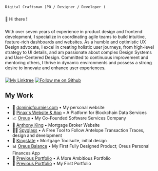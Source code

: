 <code>Digital Craftsman (PO / Designer / Developer )</code>

<p style="margin: 24px 0">👋 Hi there !</p>
<p style="margin: 24px 0">With over seven years of experience in product design and frontend development, I specialize in coordinating agile teams to build intuitive, feature-rich dashboards and websites. As a humble and optimistic UX Design advocate, I excel in creating holistic user journeys, from high-level strategy to UI details, and am passionate about complex Design Systems and User-Centered Design. Committed to continuous improvement and mentoring others, I thrive in dynamic environments and possess a strong desire to innovate and enhance user experiences.</p>

<div style="margin: 16px 0">
  <a href="https://linktr.ee/dominicf96"><img src="https://img.shields.io/badge/DominicF96-Find_Me-%2357d12e?style=for-the-badge&logo=linktree" alt="My Linktree"/></a>
  <a href="https://github.com/login?return_to=https%3A%2F%2Fgithub.com%2FDominicF96"><img src="https://img.shields.io/badge/DominicF96-Follow-57d12e?style=for-the-badge&logo=github" alt="Follow me on Github"/></a>
</div>

<h2>My Work</h2>

<ul>
  <li>🙂 <a href="https://dominicfournier.com" target="_blank">dominicfournier.com</a> • My personal website</li>
  <li>📡 <a href="https://pinax.network" target="_blank">Pinax's Website & App</a> • A Platform for Blockchain Data Services</li>
  <li>📈 <a href="https://oreus.ca" target="_blank">Oreus</a> • My Co-Founded Software Services Company</li>
  <li>🏦 <a href="https://anthonyking.ca" target="_blank">Anthony King</a> • Mortgage Broker Website</li>
  <li>🕵️‍♂️ <a href="https://spyglass.network" target="_blank">Spyglass</a> • A Free Tool to Follow Antelope Transaction Traces, design and development</li>
  <li>🏦 <a href="https://kingstate.ca/" target="_blank">Kingstate</a> • Mortgage Toolsuite, initial design</li>
  <li>📊 <a href="https://balance.oreus.dominicfournier.com" target="_blank">Oreus Balance</a> • My First Fully Designed Product; Oreus Personal Finances App</li>
  <li>👴 <a href="https://portfolio2022.dominicfournier.com" target="_blank">Previous Portfolio</a> • A More Ambitious Portfolio</li>
  <li>👶 <a href="https://portfolio2020.dominicfournier.com" target="_blank">Previous Portfolio</a> • My First Portfolio</li>
</ul>
